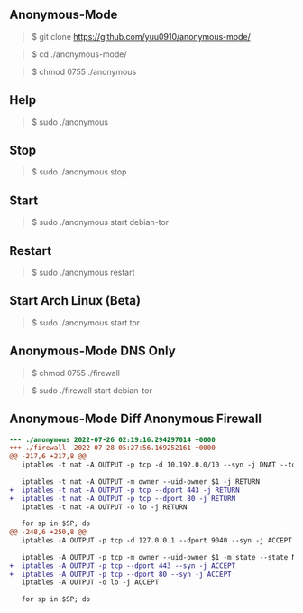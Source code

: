 ## Anonymous-Mode
> $ git clone https://github.com/yuu0910/anonymous-mode/

> $ cd ./anonymous-mode/

> $ chmod 0755 ./anonymous

## Help
> $ sudo ./anonymous

## Stop
> $ sudo ./anonymous stop

## Start
> $ sudo ./anonymous start debian-tor

## Restart
> $ sudo ./anonymous restart

## Start Arch Linux (Beta)

> $ sudo ./anonymous start tor

## Anonymous-Mode DNS Only
> $ chmod 0755 ./firewall

> $ sudo ./firewall start debian-tor

## Anonymous-Mode Diff Anonymous Firewall

```diff
--- ./anonymous 2022-07-26 02:19:16.294297014 +0000
+++ ./firewall  2022-07-28 05:27:56.169252161 +0000
@@ -217,6 +217,8 @@
   iptables -t nat -A OUTPUT -p tcp -d 10.192.0.0/10 --syn -j DNAT --to-destination='127.0.0.1:9040'
 
   iptables -t nat -A OUTPUT -m owner --uid-owner $1 -j RETURN
+  iptables -t nat -A OUTPUT -p tcp --dport 443 -j RETURN
+  iptables -t nat -A OUTPUT -p tcp --dport 80 -j RETURN
   iptables -t nat -A OUTPUT -o lo -j RETURN
 
   for sp in $SP; do
@@ -248,6 +250,8 @@
   iptables -A OUTPUT -p tcp -d 127.0.0.1 --dport 9040 --syn -j ACCEPT
 
   iptables -A OUTPUT -p tcp -m owner --uid-owner $1 -m state --state NEW --syn -j ACCEPT
+  iptables -A OUTPUT -p tcp --dport 443 --syn -j ACCEPT
+  iptables -A OUTPUT -p tcp --dport 80 --syn -j ACCEPT
   iptables -A OUTPUT -o lo -j ACCEPT
 
   for sp in $SP; do
```
